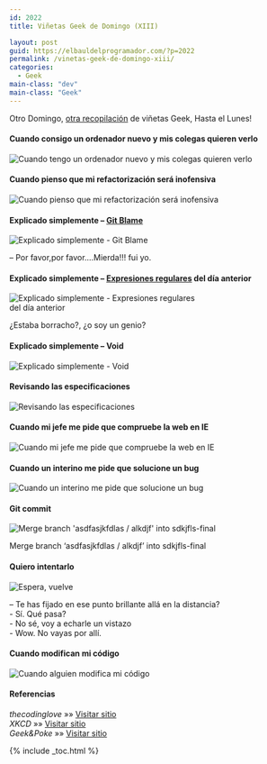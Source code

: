 ```yaml
---
id: 2022
title: Viñetas Geek de Domingo (XIII)

layout: post
guid: https://elbauldelprogramador.com/?p=2022
permalink: /vinetas-geek-de-domingo-xiii/
categories:
  - Geek
main-class: "dev"
main-class: "Geek"
---
```

Otro Domingo, [otra recopilación][1] de viñetas Geek, Hasta el Lunes!

#### Cuando consigo un ordenador nuevo y mis colegas quieren verlo

<img class="thumbnail aligncenter size-full wp-image-2023" alt="Cuando tengo un ordenador nuevo y mis colegas quieren verlo" src="/assets/img/2013/12/when-I-get-a-new-computer-and-my-colleagues-want-to-see-it.gif"  />  
<!--ad-->

#### Cuando pienso que mi refactorización será inofensiva

<img class="thumbnail aligncenter size-full wp-image-2024" alt="Cuando pienso que mi refactorización será inofensiva" src="/assets/img/2013/12/when-I-think-my-refactor-will-be-harmless.gif"  />

#### Explicado simplemente &#8211; [Git Blame][2]

<div id="attachment_2026" style="width: 425px" class="wp-caption aligncenter">
  <img class="thumbnail size-full wp-image-2026" alt="Explicado simplemente - Git Blame" src="/assets/img/2013/12/Simply-Explained-git-blame.jpg"  />
  
  <p class="wp-caption-text">
    &#8211; Por favor,por favor&#8230;.Mierda!!! fui yo.
  </p>
</div>

#### Explicado simplemente &#8211; [Expresiones regulares][3] del día anterior

<div id="attachment_2027" style="width: 339px" class="wp-caption aligncenter">
  <img class="thumbnail size-full wp-image-2027" alt="Explicado simplemente - Expresiones regulares del día anterior" src="/assets/img/2013/12/Explicado-simplemente-Expresiones-regulares-del-día-anterior.jpg"  />
  
  <p class="wp-caption-text">
    ¿Estaba borracho?, ¿o soy un genio?
  </p>
</div>

#### Explicado simplemente &#8211; Void

<img class="thumbnail aligncenter size-full wp-image-2028" alt="Explicado simplemente - Void" src="/assets/img/2013/12/Explicado-simplemente-Void.jpg"  />

#### Revisando las especificaciones

<img class="thumbnail aligncenter size-full wp-image-2029" alt="Revisando las especificaciones" src="/assets/img/2013/12/Examing-the-specs.gif"  />

#### Cuando mi jefe me pide que compruebe la web en IE

<img class="thumbnail aligncenter size-full wp-image-2030" alt="Cuando mi jefe me pide que compruebe la web en IE" src="/assets/img/2013/12/Cuando-mi-jefe-me-pide-que-compruebe-la-web-en-IE.gif"  />

#### Cuando un interino me pide que solucione un bug

<img class="thumbnail aligncenter size-full wp-image-2025" alt="Cuando un interino me pide que solucione un bug" src="/assets/img/2013/12/when-an-intern-asks-me-to-solve-a-bug.gif"  />

#### Git commit

<div id="attachment_2031" style="width: 449px" class="wp-caption aligncenter">
  <img class="thumbnail size-full wp-image-2031" alt="Merge branch 'asdfasjkfdlas / alkdjf' into sdkjfls-final" src="/assets/img/2013/12/git_commit-Merge-branch-asdfasjkfdlas-slash-alkdjf-into-sdkjfls-final.png"  />
  
  <p class="wp-caption-text">
    Merge branch &#8216;asdfasjkfdlas / alkdjf&#8217; into sdkjfls-final
  </p>
</div>

#### Quiero intentarlo

<div id="attachment_2032" style="width: 750px" class="wp-caption aligncenter">
  <img class="thumbnail size-full wp-image-2032" alt="Espera, vuelve" src="/assets/img/2013/12/I-wanna-try.-Hang-on-be-right-back.png"  />
  
  <p class="wp-caption-text">
    &#8211; Te has fijado en ese punto brillante allá en la distancia?<br />- Sí. Qué pasa?<br />- No sé, voy a echarle un vistazo<br />- Wow. No vayas por allí.
  </p>
</div>

#### Cuando modifican mi código

<img class="thumbnail aligncenter size-full wp-image-2033" alt="Cuando alguien modifica mi código" src="/assets/img/2013/12/Cuando-alguien-modifica-mi-código.gif"  />

#### Referencias

*thecodinglove* »» <a href="http://thecodinglove.com" target="_blank">Visitar sitio</a>  
*XKCD* »» <a href="http://xkcd.com/" target="_blank">Visitar sitio</a>  
*Geek&Poke* »» <a href="http://geek-and-poke.com" target="_blank">Visitar sitio</a>



 [1]: https://elbauldelprogramador.com/ "Viñetas Geek de Domingo"
 [2]: https://elbauldelprogramador.com/mini-tutorial-y-chuleta-de-comandos-git/ "Git: Mini Tutorial y chuleta de comandos"
 [3]: https://elbauldelprogramador.com/introduccion-a-las-expresiones-regulares-en-python/ "Introducción a las expresiones regulares en python"

{% include _toc.html %}
